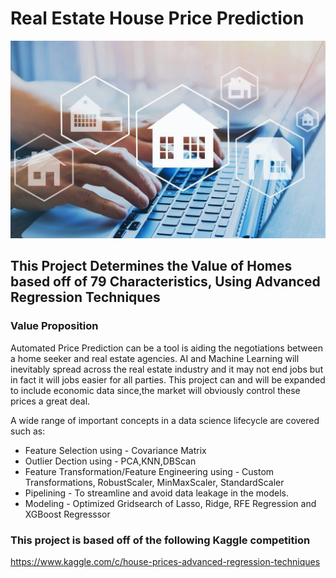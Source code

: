# Real Estate House Price Prediction
![Searching Homes](https://github.com/raedjamw/Real_Estate_House_Price_Prediction/blob/master/https___blogs-images.forbes.com_allbusiness_files_2019_03_real-estate-concept-1200x753.jpeg)

## This Project Determines the Value of Homes based off of 79 Characteristics, Using Advanced Regression Techniques

### Value Proposition
Automated Price Prediction can be a tool is aiding the negotiations between a home seeker and real estate agencies. AI and Machine Learning
will inevitably spread across the real estate industry and it may not end jobs but in fact it will jobs easier for all parties.
This project can and will be expanded to include economic data since,the market will obviously control these prices a great deal. 

A wide range of important concepts in a data science lifecycle are covered such as:
 - Feature Selection using - Covariance Matrix
 - Outlier Dection using - PCA,KNN,DBScan
 - Feature Transformation/Feature Engineering using - Custom Transformations, RobustScaler, MinMaxScaler, StandardScaler
 - Pipelining - To streamline and avoid data leakage in the models.
 - Modeling - Optimized Gridsearch of Lasso, Ridge, RFE Regression and XGBoost Regresssor



### This project is based off of the following Kaggle competition
https://www.kaggle.com/c/house-prices-advanced-regression-techniques
